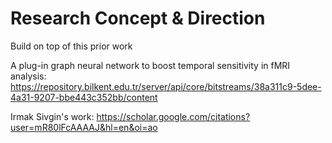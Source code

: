 # Research Concept & Direction

Build on top of this prior work

A plug-in graph neural network to boost temporal sensitivity in fMRI analysis: https://repository.bilkent.edu.tr/server/api/core/bitstreams/38a311c9-5dee-4a31-9207-bbe443c352bb/content

Irmak Sivgin's work: https://scholar.google.com/citations?user=mR80lFcAAAAJ&hl=en&oi=ao